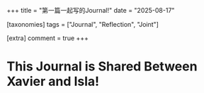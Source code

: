 +++
title = "第一篇一起写的Journal!"
date = "2025-08-17"

[taxonomies]
tags = ["Journal", "Reflection", "Joint"]

[extra]
comment = true
+++

# This Journal is Shared Between Xavier and Isla!
